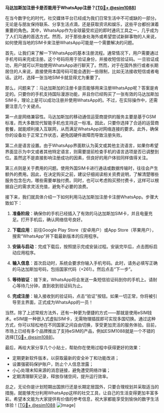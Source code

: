 **马达加斯加注册卡是否能用于WhatsApp注册？[[TG💪+ @esim1088](https://t.me/s/esim1088)]**

在当今数字化的时代，社交媒体平台已经成为我们日常生活中不可或缺的一部分。无论是与朋友保持联系、分享生活点滴，还是获取资讯和娱乐，这些平台都扮演着重要的角色。其中，WhatsApp作为全球最受欢迎的即时通讯工具之一，几乎成为了人们沟通的首选方式。然而，对于那些身处海外或希望尝试新鲜事物的人来说，如何使用当地的SIM卡来注册WhatsApp可能是一个需要解决的问题。

首先，让我们来了解一下WhatsApp的基本注册流程。通常情况下，用户需要通过手机号码来完成注册。这个号码将用于验证身份，并接收短信验证码。一旦验证成功，用户就可以开始使用WhatsApp进行聊天了。然而，对于在国外旅行或者长期居住的人来说，直接使用本国号码可能会遇到一些限制，比如无法接收短信或者电话。这时，选择一张当地SIM卡就显得尤为重要了。

那么，问题来了：马达加斯加的注册卡是否能够用来注册WhatsApp呢？答案是肯定的。只要你的手机支持国际漫游功能，并且你已经购买了一张有效的马达加斯加SIM卡，理论上是可以成功注册并使用WhatsApp的。不过，在实际操作中，还需要注意几个关键点。

第一点是网络兼容性。马达加斯加的移动通信运营商提供的服务主要是基于GSM标准，而大多数现代智能手机也支持这一标准。因此，只要你选择了合适的运营商套餐，就能顺利接入互联网，从而满足WhatsApp对网络连接的要求。此外，确保你的设备处于正常工作状态，避免因硬件故障而导致注册失败。

第二点是语言设置。由于WhatsApp界面默认为英文或其他主流语言，如果你希望界面显示为中文或者其他特定语言，则需要提前检查手机的语言选项是否已调整到位。虽然这不是直接影响注册成功的因素，但良好的用户体验同样值得关注。

第三点则是关于费用的问题。使用外国SIM卡进行通话或数据传输时，往往会产生额外的费用。因此，在决定购买之前，建议仔细阅读相关资费说明，了解清楚哪些服务包含在内，哪些需要单独付费。同时，也可以考虑购买预付费卡，这样可以根据自己的需求灵活充值，避免不必要的浪费。

接下来，我们就具体介绍一下如何利用马达加斯加注册卡注册WhatsApp。步骤大致如下：

1. **准备阶段**：确保你的手机已经插入了有效的马达加斯加SIM卡，并且电量充足。打开手机后，确认网络信号良好。
   
2. **下载应用**：前往Google Play Store（安卓用户）或App Store（苹果用户），搜索“WhatsApp”并下载最新版本的应用程序。
   
3. **安装与启动**：完成下载后，按照提示完成安装过程。安装完毕后，点击图标启动应用程序。
   
4. **输入信息**：首次启动时，系统会要求你输入手机号码。此时，请务必填写正确的马达加斯加号码，包括国家代码（+261）。然后点击“下一步”。
   
5. **等待验证**：接下来，WhatsApp将会发送一条短信验证码到你的手机上。请耐心等待几分钟，直到收到验证码为止。
   
6. **完成注册**：输入接收到的验证码，点击“验证”按钮。如果一切正常，你将被引导至主界面，正式成为WhatsApp的一员！

当然，除了上述常规方法外，还有一种更为便捷的方式——那就是使用eSIM技术。eSIM是一种嵌入式虚拟SIM卡，无需物理插拔即可实现多国切换。通过这种方式，你可以轻松地在不同国家之间自由切换，享受更加灵活的服务体验。目前，市场上已经有多个品牌推出了支持eSIM的产品，例如ESIM1088就是一个不错的选择[[TG💪+ @esim1088](https://t.me/s/esim1088)]。

最后，再给大家分享几个小贴士，帮助你在使用过程中获得更好的效果：

- 定期更新软件版本，以获取最新的安全补丁和功能改进；
- 设置强密码保护账户，防止个人信息泄露；
- 小心处理未知来源的消息链接，避免遭受网络诈骗；
- 定期清理聊天记录，释放存储空间，提升运行效率。

总之，无论你是计划短期出国旅行还是长期定居国外，只要合理规划并采取适当的措施，就能够充分利用WhatsApp这样的社交工具，让自己的生活变得更加丰富多彩。希望本文能为大家提供有价值的参考信息，祝大家都能享受到愉快的数字生活体验！[[TG💪+ @esim1088](https://t.me/s/esim1088) ![Image](https://i.postimg.cc/4NQfJmqS/Snipaste-2025-05-13-00-14-12.png)]